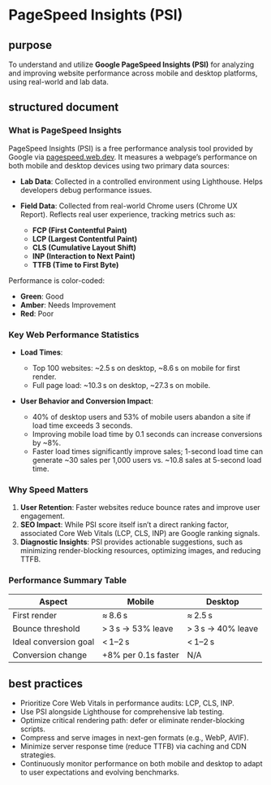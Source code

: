 
# PageSpeed Insights (PSI)

## purpose

To understand and utilize **Google PageSpeed Insights (PSI)** for analyzing and improving website performance across mobile and desktop platforms, using real-world and lab data.

## structured document

### What is PageSpeed Insights

PageSpeed Insights (PSI) is a free performance analysis tool provided by Google via [pagespeed.web.dev](https://pagespeed.web.dev). It measures a webpage’s performance on both mobile and desktop devices using two primary data sources:

* **Lab Data**: Collected in a controlled environment using Lighthouse. Helps developers debug performance issues.
* **Field Data**: Collected from real-world Chrome users (Chrome UX Report). Reflects real user experience, tracking metrics such as:

  * **FCP (First Contentful Paint)**
  * **LCP (Largest Contentful Paint)**
  * **CLS (Cumulative Layout Shift)**
  * **INP (Interaction to Next Paint)**
  * **TTFB (Time to First Byte)**

Performance is color-coded:

* **Green**: Good
* **Amber**: Needs Improvement
* **Red**: Poor

### Key Web Performance Statistics

* **Load Times**:

  * Top 100 websites: \~2.5 s on desktop, \~8.6 s on mobile for first render.
  * Full page load: \~10.3 s on desktop, \~27.3 s on mobile.

* **User Behavior and Conversion Impact**:

  * 40% of desktop users and 53% of mobile users abandon a site if load time exceeds 3 seconds.
  * Improving mobile load time by 0.1 seconds can increase conversions by \~8%.
  * Faster load times significantly improve sales; 1-second load time can generate \~30 sales per 1,000 users vs. \~10.8 sales at 5-second load time.

### Why Speed Matters

1. **User Retention**: Faster websites reduce bounce rates and improve user engagement.
2. **SEO Impact**: While PSI score itself isn’t a direct ranking factor, associated Core Web Vitals (LCP, CLS, INP) are Google ranking signals.
3. **Diagnostic Insights**: PSI provides actionable suggestions, such as minimizing render-blocking resources, optimizing images, and reducing TTFB.

### Performance Summary Table

| **Aspect**            | **Mobile**          | **Desktop**       |
| --------------------- | ------------------- | ----------------- |
| First render          | ≈ 8.6 s             | ≈ 2.5 s           |
| Bounce threshold      | > 3 s → 53% leave   | > 3 s → 40% leave |
| Ideal conversion goal | < 1–2 s             | < 1–2 s           |
| Conversion change     | +8% per 0.1s faster | N/A               |

## best practices

* Prioritize Core Web Vitals in performance audits: LCP, CLS, INP.
* Use PSI alongside Lighthouse for comprehensive lab testing.
* Optimize critical rendering path: defer or eliminate render-blocking scripts.
* Compress and serve images in next-gen formats (e.g., WebP, AVIF).
* Minimize server response time (reduce TTFB) via caching and CDN strategies.
* Continuously monitor performance on both mobile and desktop to adapt to user expectations and evolving benchmarks.
